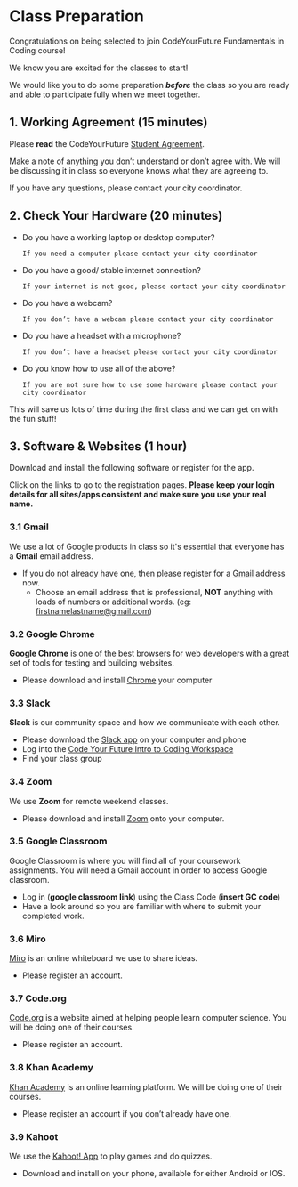# Class Preparation

Congratulations on being selected to join CodeYourFuture Fundamentals in Coding course!

We know you are excited for the classes to start!

We would like you to do some preparation _**before**_ the class so you are ready and able to participate fully when we meet together.

## 1. Working Agreement \(15 minutes\)

Please **read** the CodeYourFuture [Student Agreement](https://docs.codeyourfuture.io/organisation/agreements-and-rules/student-agreement).

Make a note of anything you don’t understand or don’t agree with. We will be discussing it in class so everyone knows what they are agreeing to.

If you have any questions, please contact your city coordinator.

## 2. Check Your Hardware \(20 minutes\)

* Do you have a working laptop or desktop computer?

  ```text
  If you need a computer please contact your city coordinator
  ```

* Do you have a good/ stable internet connection?

  ```text
  If your internet is not good, please contact your city coordinator
  ```

* Do you have a webcam?

  ```text
  If you don’t have a webcam please contact your city coordinator
  ```

* Do you have a headset with a microphone?

  ```text
  If you don’t have a headset please contact your city coordinator
  ```

* Do you know how to use all of the above?

  ```text
  If you are not sure how to use some hardware please contact your city coordinator
  ```

This will save us lots of time during the first class and we can get on with the fun stuff!

## 3. Software & Websites \(1 hour\)

Download and install the following software or register for the app. 

Click on the links to go to the registration pages.  **Please keep your login details for all sites/apps consistent and make sure you use your real name.** 

### 3.1 Gmail

We use a lot of Google products in class so it's essential that everyone has a **Gmail** email address.

* If you do not already have one, then please register for a [Gmail](https://accounts.google.com/SignUp) address now.
  * Choose an email address that is professional, **NOT** anything with loads of numbers or additional words. \(eg: [firstnamelastname@gmail.com](mailto:firstnamelastname@gmail.com)\)

### 3.2 Google Chrome

**Google Chrome** is one of the best browsers for web developers with a great set of tools for testing and building websites.

* Please download and install [Chrome](https://www.google.com/chrome/) your computer

### 3.3 Slack

**Slack** is our community space and how we communicate with each other.

* Please download the [Slack app](https://slack.com/intl/en-gb/) on your computer and phone
* Log into the [Code Your Future Intro to Coding Workspace](https://cyf-introtocoding.slack.com/)
* Find your class group

### 3.4 Zoom

We use **Zoom** for remote weekend classes.

* Please download and install [Zoom](https://zoom.us/signup) onto your computer. 

### 3.5 Google Classroom

Google Classroom is where you will find all of your coursework assignments. You will need a Gmail account in order to access Google classroom.

* Log in \(**google classroom link**\) using the Class Code \(**insert GC code**\)
* Have a look around so you are familiar with where to submit your completed work. 

### 3.6 Miro

[Miro](https://miro.com/signup/) is an online whiteboard we use to share ideas.

* Please register an account.

### 3.7 Code.org

[Code.org](https://studio.code.org/users/sign_up) is a website aimed at helping people learn computer science. You will be doing one of their courses.

* Please register an account.

### 3.8 Khan Academy

[Khan Academy](https://www.khanacademy.org) is an online learning platform. We will be doing one of their courses.

* Please register an account if you don’t already have one.

### 3.9 Kahoot

We use the [Kahoot! App](https://kahoot.com/home/mobile-app/) to play games and do quizzes.

* Download and install on your phone, available for either Android or IOS. 

